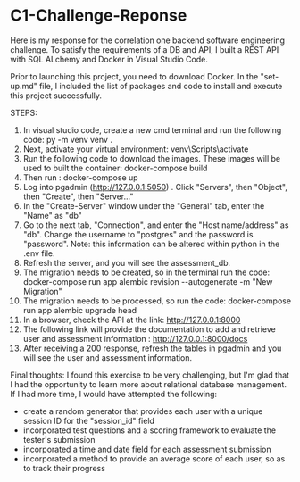 # C1-Challenge-Reponse
Here is my response for the correlation one backend software engineering challenge. To satisfy the requirements of a DB and API, I built a REST API with SQL ALchemy and Docker in Visual Studio Code. 

Prior to launching this project, you need to download Docker. In the "set-up.md" file, I included the list of packages and code to install and execute this project successfully. 

STEPS:
1. In visual studio code, create a new cmd terminal and run the following code: py -m venv venv . 
2. Next, activate your virtual environment: venv\Scripts\activate 
3. Run the following code to download the images. These images will be used to built the container: docker-compose build 
4. Then run : docker-compose up 
5. Log into pgadmin (http://127.0.0.1:5050) . Click "Servers", then "Object", then "Create", then "Server..."
6. In the "Create-Server" window under the "General" tab, enter the "Name" as "db"
7. Go to the next tab, "Connection", and enter the "Host name/address" as "db". Change the username to "postgres" and the password is "password". Note: this information can be altered within python in the .env file. 
8. Refresh the server, and you will see the assessment_db. 
9. The migration needs to be created, so in the terminal run the code: docker-compose run app alembic revision --autogenerate -m "New Migration"
10. The migration needs to be processed, so run the code: docker-compose run app alembic upgrade head
11. In a browser, check the API at the link: http://127.0.0.1:8000
12. The following link will provide the documentation to add and retrieve user and assessment information : http://127.0.0.1:8000/docs
13. After receiving a 200 response, refresh the tables in pgadmin and you will see the user and assessment information. 


Final thoughts: 
I found this exercise to be very challenging, but I'm glad that I had the opportunity to learn more about relational database management. If I had more time, I would have attempted the following:
- create a random generator that provides each user with a unique session ID for the "session_id" field
- incorporated test questions and a scoring framework to evaluate the tester's submission
- incorporated a time and date field for each assessment submission
- incorporated a method to provide an average score of each user, so as to track their progress 
